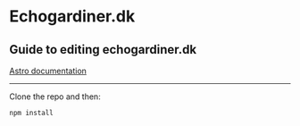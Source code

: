 # Echogardiner.dk

## Guide to editing echogardiner.dk

[Astro documentation](https://docs.astro.build/en/getting-started/)

---

Clone the repo and then:

`npm install`
